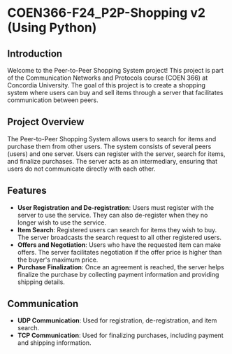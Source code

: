 # COEN366-F24_P2P-Shopping v2 (Using Python)

## Introduction
Welcome to the Peer-to-Peer Shopping System project! This project is part of the Communication Networks and Protocols course (COEN 366) at Concordia University. The goal of this project is to create a shopping system where users can buy and sell items through a server that facilitates communication between peers.

## Project Overview
The Peer-to-Peer Shopping System allows users to search for items and purchase them from other users. The system consists of several peers (users) and one server. Users can register with the server, search for items, and finalize purchases. The server acts as an intermediary, ensuring that users do not communicate directly with each other.

## Features
- **User Registration and De-registration**: Users must register with the server to use the service. They can also de-register when they no longer wish to use the service.
- **Item Search**: Registered users can search for items they wish to buy. The server broadcasts the search request to all other registered users.
- **Offers and Negotiation**: Users who have the requested item can make offers. The server facilitates negotiation if the offer price is higher than the buyer's maximum price.
- **Purchase Finalization**: Once an agreement is reached, the server helps finalize the purchase by collecting payment information and providing shipping details.

## Communication
- **UDP Communication**: Used for registration, de-registration, and item search.
- **TCP Communication**: Used for finalizing purchases, including payment and shipping information.
